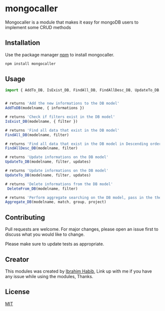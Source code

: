 # mongocaller
Mongocaller is a module that makes it easy for mongoDB users to implement some CRUD methods

## Installation

Use the package manager [npm](https://www.npmjs.com/) to install mongocaller.

```bash
npm install mongocaller
```

## Usage

```javascript
import { AddTo_DB, IsExist_DB, FindAll_DB, FindAllDesc_DB, UpdateTo_DB, DeleteFrom_DB, Aggregate_DB }  from 'mongocaller'


# returns 'Add the new informations to the DB model'
AddToDB(modelname, { informations })

# returns 'Check if filters exist in the DB model'
IsExist_DB(modelname, { filter })

# returns 'Find all data that exist in the DB model'
FindAll_DB(modelname, filter)

# returns 'Find all data that exist in the DB model in Descending order'
FindAllDesc_DB(modelname, filter)

# returns 'Update informations on the DB model'
UpdateTo_DB(modelname, filter, updates)

# returns 'Update informations on the DB model'
UpdateTo_DB(modelname, filter, updates)

# returns 'Delete informations from the DB model'
 DeleteFrom_DB(modelname, filter)

# returns 'Perform aggregate searching on the DB model, pass in the the match (if no match pass in {}), group and projection parameters'
Aggregate_DB(modelname, match, group, project)

```

## Contributing
Pull requests are welcome. For major changes, please open an issue first to discuss what you would like to change.

Please make sure to update tests as appropriate.

## Creator
This modules was created by [Ibrahim Habib](https://www.linkedin.com/in/habib-ibrahim-30a9a070/), Link up with me if you have any issue while using the modules, Thanks.

## License
[MIT](https://choosealicense.com/licenses/mit/)